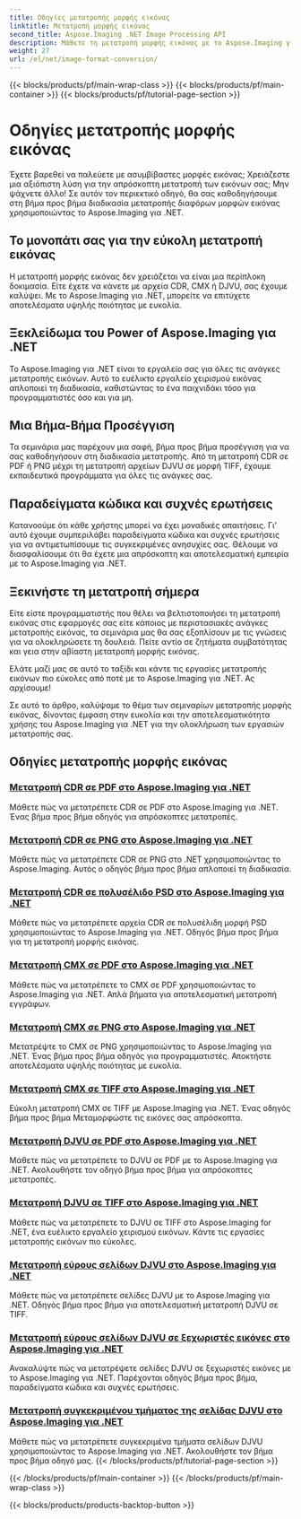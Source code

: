 ```yaml
---
title: Οδηγίες μετατροπής μορφής εικόνας
linktitle: Μετατροπή μορφής εικόνας
second_title: Aspose.Imaging .NET Image Processing API
description: Μάθετε τη μετατροπή μορφής εικόνας με το Aspose.Imaging για .NET. Μετατρέψτε CDR, CMX, DJVU και άλλα απρόσκοπτα. Οδηγοί ειδικών για άψογα αποτελέσματα
weight: 27
url: /el/net/image-format-conversion/
---
```


{{< blocks/products/pf/main-wrap-class >}}
{{< blocks/products/pf/main-container >}}
{{< blocks/products/pf/tutorial-page-section >}}

# Οδηγίες μετατροπής μορφής εικόνας


Έχετε βαρεθεί να παλεύετε με ασυμβίβαστες μορφές εικόνας; Χρειάζεστε μια αξιόπιστη λύση για την απρόσκοπτη μετατροπή των εικόνων σας; Μην ψάχνετε άλλο! Σε αυτόν τον περιεκτικό οδηγό, θα σας καθοδηγήσουμε στη βήμα προς βήμα διαδικασία μετατροπής διαφόρων μορφών εικόνας χρησιμοποιώντας το Aspose.Imaging για .NET.

## Το μονοπάτι σας για την εύκολη μετατροπή εικόνας

Η μετατροπή μορφής εικόνας δεν χρειάζεται να είναι μια περίπλοκη δοκιμασία. Είτε έχετε να κάνετε με αρχεία CDR, CMX ή DJVU, σας έχουμε καλύψει. Με το Aspose.Imaging για .NET, μπορείτε να επιτύχετε αποτελέσματα υψηλής ποιότητας με ευκολία.

## Ξεκλείδωμα του Power of Aspose.Imaging για .NET

Το Aspose.Imaging για .NET είναι το εργαλείο σας για όλες τις ανάγκες μετατροπής εικόνων. Αυτό το ευέλικτο εργαλείο χειρισμού εικόνας απλοποιεί τη διαδικασία, καθιστώντας το ένα παιχνιδάκι τόσο για προγραμματιστές όσο και για μη.

## Μια Βήμα-Βήμα Προσέγγιση

Τα σεμινάρια μας παρέχουν μια σαφή, βήμα προς βήμα προσέγγιση για να σας καθοδηγήσουν στη διαδικασία μετατροπής. Από τη μετατροπή CDR σε PDF ή PNG μέχρι τη μετατροπή αρχείων DJVU σε μορφή TIFF, έχουμε εκπαιδευτικά προγράμματα για όλες τις ανάγκες σας.

## Παραδείγματα κώδικα και συχνές ερωτήσεις

Κατανοούμε ότι κάθε χρήστης μπορεί να έχει μοναδικές απαιτήσεις. Γι' αυτό έχουμε συμπεριλάβει παραδείγματα κώδικα και συχνές ερωτήσεις για να αντιμετωπίσουμε τις συγκεκριμένες ανησυχίες σας. Θέλουμε να διασφαλίσουμε ότι θα έχετε μια απρόσκοπτη και αποτελεσματική εμπειρία με το Aspose.Imaging για .NET.

## Ξεκινήστε τη μετατροπή σήμερα

Είτε είστε προγραμματιστής που θέλει να βελτιστοποιήσει τη μετατροπή εικόνας στις εφαρμογές σας είτε κάποιος με περιστασιακές ανάγκες μετατροπής εικόνας, τα σεμινάρια μας θα σας εξοπλίσουν με τις γνώσεις για να ολοκληρώσετε τη δουλειά. Πείτε αντίο σε ζητήματα συμβατότητας και γεια στην αβίαστη μετατροπή μορφής εικόνας.

Ελάτε μαζί μας σε αυτό το ταξίδι και κάντε τις εργασίες μετατροπής εικόνων πιο εύκολες από ποτέ με το Aspose.Imaging για .NET. Ας αρχίσουμε!

Σε αυτό το άρθρο, καλύψαμε το θέμα των σεμιναρίων μετατροπής μορφής εικόνας, δίνοντας έμφαση στην ευκολία και την αποτελεσματικότητα χρήσης του Aspose.Imaging για .NET για την ολοκλήρωση των εργασιών μετατροπής σας.

## Οδηγίες μετατροπής μορφής εικόνας
### [Μετατροπή CDR σε PDF στο Aspose.Imaging για .NET](./convert-cdr-to-pdf/)
Μάθετε πώς να μετατρέπετε CDR σε PDF στο Aspose.Imaging για .NET. Ένας βήμα προς βήμα οδηγός για απρόσκοπτες μετατροπές.
### [Μετατροπή CDR σε PNG στο Aspose.Imaging για .NET](./convert-cdr-to-png/)
Μάθετε πώς να μετατρέπετε CDR σε PNG στο .NET χρησιμοποιώντας το Aspose.Imaging. Αυτός ο οδηγός βήμα προς βήμα απλοποιεί τη διαδικασία.
### [Μετατροπή CDR σε πολυσέλιδο PSD στο Aspose.Imaging για .NET](./convert-cdr-to-psd-multipage/)
Μάθετε πώς να μετατρέπετε αρχεία CDR σε πολυσέλιδη μορφή PSD χρησιμοποιώντας το Aspose.Imaging για .NET. Οδηγός βήμα προς βήμα για τη μετατροπή μορφής εικόνας.
### [Μετατροπή CMX σε PDF στο Aspose.Imaging για .NET](./convert-cmx-to-pdf/)
Μάθετε πώς να μετατρέπετε το CMX σε PDF χρησιμοποιώντας το Aspose.Imaging για .NET. Απλά βήματα για αποτελεσματική μετατροπή εγγράφων.
### [Μετατροπή CMX σε PNG στο Aspose.Imaging για .NET](./convert-cmx-to-png/)
Μετατρέψτε το CMX σε PNG χρησιμοποιώντας το Aspose.Imaging για .NET. Ένας βήμα προς βήμα οδηγός για προγραμματιστές. Αποκτήστε αποτελέσματα υψηλής ποιότητας με ευκολία.
### [Μετατροπή CMX σε TIFF στο Aspose.Imaging για .NET](./convert-cmx-to-tiff/)
Εύκολη μετατροπή CMX σε TIFF με Aspose.Imaging για .NET. Ένας οδηγός βήμα προς βήμα Μεταμορφώστε τις εικόνες σας απρόσκοπτα.
### [Μετατροπή DJVU σε PDF στο Aspose.Imaging για .NET](./convert-djvu-to-pdf/)
Μάθετε πώς να μετατρέπετε το DJVU σε PDF με το Aspose.Imaging για .NET. Ακολουθήστε τον οδηγό βήμα προς βήμα για απρόσκοπτες μετατροπές.
### [Μετατροπή DJVU σε TIFF στο Aspose.Imaging για .NET](./convert-djvu-to-tiff/)
Μάθετε πώς να μετατρέπετε το DJVU σε TIFF στο Aspose.Imaging for .NET, ένα ευέλικτο εργαλείο χειρισμού εικόνων. Κάντε τις εργασίες μετατροπής εικόνων πιο εύκολες.
### [Μετατροπή εύρους σελίδων DJVU στο Aspose.Imaging για .NET](./convert-range-of-djvu-pages/)
Μάθετε πώς να μετατρέπετε σελίδες DJVU με το Aspose.Imaging για .NET. Οδηγός βήμα προς βήμα για αποτελεσματική μετατροπή DJVU σε TIFF.
### [Μετατροπή εύρους σελίδων DJVU σε ξεχωριστές εικόνες στο Aspose.Imaging για .NET](./convert-range-of-djvu-pages-to-separate-images/)
Ανακαλύψτε πώς να μετατρέψετε σελίδες DJVU σε ξεχωριστές εικόνες με το Aspose.Imaging για .NET. Παρέχονται οδηγός βήμα προς βήμα, παραδείγματα κώδικα και συχνές ερωτήσεις.
### [Μετατροπή συγκεκριμένου τμήματος της σελίδας DJVU στο Aspose.Imaging για .NET](./convert-specific-portion-of-djvu-page/)
Μάθετε πώς να μετατρέπετε συγκεκριμένα τμήματα σελίδων DJVU χρησιμοποιώντας το Aspose.Imaging για .NET. Ακολουθήστε τον βήμα προς βήμα οδηγό μας.
{{< /blocks/products/pf/tutorial-page-section >}}

{{< /blocks/products/pf/main-container >}}
{{< /blocks/products/pf/main-wrap-class >}}

{{< blocks/products/products-backtop-button >}}
